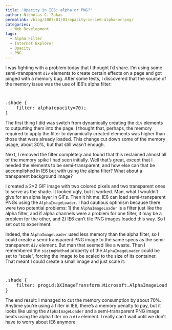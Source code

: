 ```yaml
---
title: 'Opacity in IE6: alpha or PNG?'
author: Nicholas C. Zakas
permalink: /blog/2007/01/03/opacity-in-ie6-alpha-or-png/
categories:
  - Web Development
tags:
  - Alpha Filter
  - Internet Explorer
  - Opacity
  - PNG
---
```

I was fighting with a problem today that I thought I&#8217;d share. I&#8217;m using some semi-transparent `div` elements to create certain effects on a page and got pinged with a memory bug. After some tests, I discovered that the source of the memory issue was the use of IE6&#8242;s alpha filter:

<code class="block"> </code>

<pre>.shade {
    filter: alpha(opacity=70);
}</pre>

The first thing I did was switch from dynamically creating the `div` elements to outputting them into the page. I thought that, perhaps, the memory required to apply the filter to dynamically created elements was higher than those that were already loaded. This change cut down some of the memory usage, about 30%, but that still wasn&#8217;t enough.

Next, I removed the filter completely and found that this reclaimed almost all of the memory spike I had seen initially. Well that&#8217;s great, except that I needed the elements to be semi-transparent, and how else can that be accomplished in IE6 but with using the alpha filter? What about a transparent background image?

I created a 2&#215;2 GIF image with two colored pixels and two transparent ones to serve as the shade. It looked ugly, but it worked. Man, what I wouldn&#8217;t give for an alpha layer in GIFs. Then it hit me: IE6 can load semi-transparent PNGs using the `AlphaImageLoader`. I had cautious optimism because there were two potential problems: 1) the `AlphaImageLoader` is a filter just like the alpha filter, and if alpha channels were a problem for one filter, it may be a problem for the other, and 2) IE6 can&#8217;t tile PNG images loaded this way. So I set out to experiment.

Indeed, the `AlphaImageLoader` used less memory than the alpha filter, so I could create a semi-transparent PNG image to the same specs as the semi-transparent `div` element. But man that seemed like a waste. Then I remembered the `sizingMethod` property of the `AlphaImageLoader` could be set to &#8220;scale&#8221;, forcing the image to be scaled to the size of its container. That meant I could create a small image and just scale it:

<code class="block"> </code>

<pre>.shade {
    filter: progid:DXImageTransform.Microsoft.AlphaImageLoader(src='shade.png', sizingMethod='scale');
}</pre>

The end result: I managed to cut the memory consumption by about 70%. Anytime you&#8217;re using a filter in IE6, there&#8217;s a memory penalty to pay, but it looks like using the `AlphaImageLoader` and a semi-transparent PNG image beats using the alpha filter on a `div` element. I really can&#8217;t wait until we don&#8217;t have to worry about IE6 anymore.
